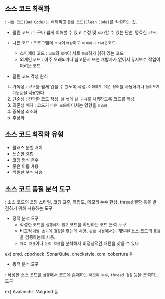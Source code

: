 ## 소스 코드 최적화 

: `나쁜 코드(Bad Code)`는 배제하고 `클린 코드(Clean Code)`를 작성하는 것.

- 클린 코드 : 누구나 쉽게 이해할 수 있고 수정 및 추가할 수 있는 단순, 명료한 코드. 
- 나쁜 코드 : 프로그램의 `로직`이 `복잡`하고 `이해하기 어려운`코드. 
  - 스파케티 코드 : `코드`와 `로직`이 서로 `복잡`하게 얽혀 있는 코드
  - 외계인 코드 : 아주 오래되거나 참고문서 또는 개발자가 없어서 유지보수 작업이 어려운 코드 

- 클린 코드 작성 원칙  
1) 가독성 : 코드를 쉽게 읽을 수 있도록 작성. `이해하기 쉬운 용어`를 사용하거나 `들여쓰기 기능`등을 사용한다.
2) 단순성 : 간단한 코드 작성. `한 번`에 `한 가지`를 처리하도록 코드를 작성.
3) 의존성 배제 : 코드가 `다른 모듈`에 미치는 영향을 `최소화`
4) 중복성 최소화 
5) 추상화 

## 소스 코드 최적화 유형 

- 클래스 분할 배치
- 느슨한 결합 
- 코딩 형식 준수
- 좋은 이름 사용
- 적절한 주석 사용

## 소스 코드 품질 분석 도구 

: 소스 코드의 코딩 스타일, 코딩 표준, 복잡도, 메모리 누수 현상, thread 결함 등을 발견하기 위해 사용하는 도구 

- 정적 분석 도구  
  - 작성한 코드를 `실행하지 않고` 코드를 확인하는 코드 분석 도구 
  - 비교적 `개발 초기`에 `결함`을 찾는데 사용. `완료 시점`에서는 개발된 소스 코드의 `품질`을 검증하는데 사용.
  - `자료 흐름`이나 `논리 흐름`을 분석해서 비정상적인 패턴을 찾을 수 있다

ex) pmd, cppcheck, SonarQube, checkstyle, ccm, cobertura 등

- 동적 분석 도구  

: 작성한 소스 코드를 `실행`해서 코드에 존재하는 `메모리 누수`, `thread 결함` 등을 분석하는 도구 

ex) Avalanche, Valgrind 등 


  
























